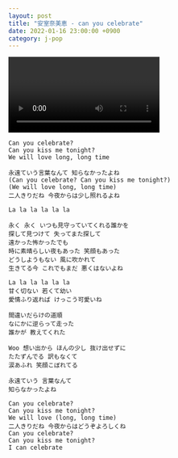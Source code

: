 ```yaml
---
layout: post
title: "安室奈美恵 - can you celebrate"
date: 2022-01-16 23:00:00 +0900
category: j-pop
---
```


<div class="video-container">
    <video id="player" class="video-js vjs-default-skin vjs-big-play-centered" data-json="/public/json/j-pop/安室奈美恵 - can you celebrate.json"></video>
</div>

```
Can you celebrate?
Can you kiss me tonight?
We will love long, long time

永遠ていう言葉なんて 知らなかったよね
(Can you celebrate? Can you kiss me tonight?)
(We will love long, long time)
二人きりだね 今夜からは少し照れるよね

La la la la la la

永く 永く いつも見守っていてくれる誰かを
探して見つけて 失ってまた探して
遠かった怖かったでも
時に素晴らしい夜もあった 笑顔もあった
どうしようもない 風に吹かれて
生きてる今 これでもまだ 悪くはないよね

La la la la la la
甘く切ない 若くて幼い
愛情ふり返れば けっこう可愛いね

間違いだらけの道順
なにかに逆らって走った
誰かが 教えてくれた

Woo 想い出から ほんの少し 抜け出せずに
たたずんでる 訳もなくて
涙あふれ 笑顔こぼれてる

永遠ていう 言葉なんて
知らなかったよね

Can you celebrate?
Can you kiss me tonight?
We will love (long, long time)
二人きりだね 今夜からはどうぞよろしくね
Can you celebrate?
Can you kiss me tonight?
I can celebrate
```